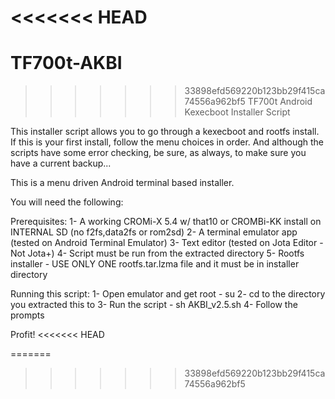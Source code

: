 <<<<<<< HEAD
=======
TF700t-AKBI
===========

>>>>>>> 33898efd569220b123bb29f415ca74556a962bf5
TF700t Android Kexecboot Installer Script

This installer script allows you to go through a kexecboot and
rootfs install. If this is your first install, follow the menu
choices in order. And although the scripts have some error
checking, be sure, as always, to make sure you have a current backup... 

This is a menu driven Android terminal based installer. 

You will need the following:

Prerequisites:
1- A working CROMi-X 5.4 w/ that10 or CROMBi-KK install
 on INTERNAL SD (no f2fs,data2fs or rom2sd)
2- A terminal emulator app (tested on Android Terminal Emulator)
3- Text editor (tested on Jota Editor - Not Jota+)
4- Script must be run from the extracted directory
5- Rootfs installer - USE ONLY ONE rootfs.tar.lzma file and
 it must be in installer directory

Running this script:
1- Open emulator and get root - su
2- cd to the directory you extracted this to
3- Run the script - sh AKBI_v2.5.sh
4- Follow the prompts

Profit!
<<<<<<< HEAD

=======
>>>>>>> 33898efd569220b123bb29f415ca74556a962bf5
